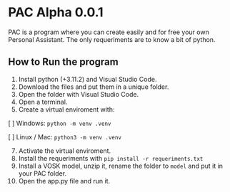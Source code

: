 # PAC Alpha 0.0.1
PAC is a program where you can create easily and for free your own Personal Assistant. The only requeriments are to know a bit of python.

## How to Run the program

1. Install python (+3.11.2) and Visual Studio Code.
2. Download the files and put them in a unique folder.
3. Open the folder with Visual Studio Code.
4. Open a terminal.
5. Create a virtual enviroment with:

  [ ] Windows: `python -m venv .venv`

  [ ] Linux / Mac: `python3 -m venv .venv`

7. Activate the virtual enviroment.
8. Install the requeriments with `pip install -r requeriments.txt`
9. Install a VOSK model, unzip it, rename the folder to `model` and put it in your PAC folder.
10. Open the app.py file and run it.
